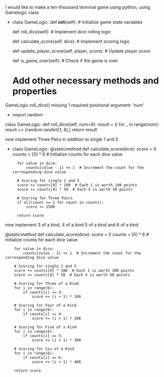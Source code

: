 I would like to make a ten-thousand terminal game using python, using Gamelogic class 

+ class GameLogic:
    def __init__(self):
        # Initialize game state variables

    def roll_dice(self):
        # Implement dice rolling logic

    def calculate_score(self, dice):
        # Implement scoring logic

    def update_player_score(self, player, score):
        # Update player score

    def is_game_over(self):
        # Check if the game is over

    # Add other necessary methods and properties

GameLogic.roll_dice() missing 1 required positional argument: 'num'
+ import random

class GameLogic:
    def roll_dice(self, num=6):
        result = ()
        for _ in range(num):
            result += (random.randint(1, 6),)
        return result

now implement Three Pairs in addition to single 1 and 5
+ class GameLogic:
    @staticmethod
    def calculate_score(dice):
        score = 0
        counts = [0] * 6  # Initialize counts for each dice value

        for value in dice:
            counts[value - 1] += 1  # Increment the count for the corresponding dice value

        # Scoring for single 1 and 5
        score += counts[0] * 100  # Each 1 is worth 100 points
        score += counts[4] * 50  # Each 5 is worth 50 points

        # Scoring for Three Pairs
        if all(count == 2 for count in counts):
            score += 1500

        return score

now implement 3 of a kind, 4 of a kind 5 of a kind and 6 of a kind

@staticmethod
    def calculate_score(dice):
        score = 0
        counts = [0] * 6  # Initialize counts for each dice value

        for value in dice:
            counts[value - 1] += 1  # Increment the count for the corresponding dice value

        # Scoring for single 1 and 5
        score += counts[0] * 100  # Each 1 is worth 100 points
        score += counts[4] * 50  # Each 5 is worth 50 points

        # Scoring for Three of a Kind
        for i in range(6):
            if counts[i] >= 3:
                score += (i + 1) * 100

        # Scoring for Four of a Kind
        for i in range(6):
            if counts[i] >= 4:
                score += (i + 1) * 200

        # Scoring for Five of a Kind
        for i in range(6):
            if counts[i] == 5:
                score += (i + 1) * 300

        # Scoring for Six of a Kind
        for i in range(6):
            if counts[i] == 6:
                score += (i + 1) * 400

        return score